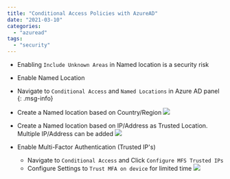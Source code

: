 ```yaml
---
title: "Conditional Access Policies with AzureAD"
date: "2021-03-10"
categories: 
  - "azuread"
tags: 
  - "security"
---
```


- Enabling `Include Unknown Areas` in Named location is a security risk
- Enable Named Location
- Navigate to `Conditional Access` and `Named Locations` in Azure AD panel
{: .msg-info}

- Create a Named location based on Country/Region
![](/assets/images/CondAccess_01.png)

- Create a Named location based on IP/Address as Trusted Location. Multiple IP/Address can be added
![](/assets/images/CondAccess_02.png)

- Enable Multi-Factor Authentication (Trusted IP's)
  - Navigate to `Conditional Access` and Click `Configure MFS Trusted IPs`
  - Configure Settings to `Trust MFA on device` for limited time 
    ![](/assets/images/CondAccess_03.png)
